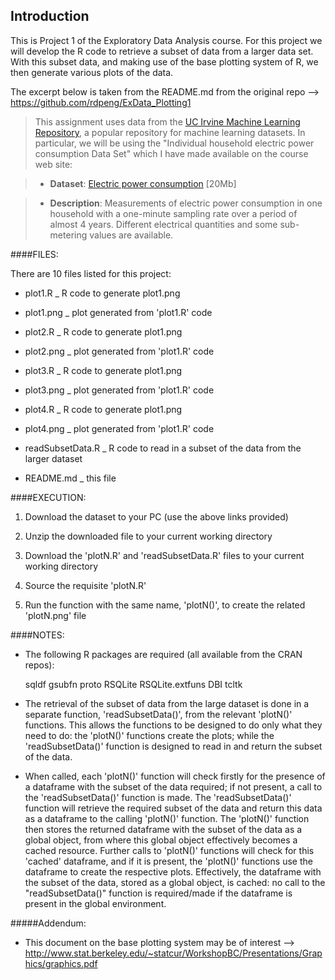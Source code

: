 Introduction
------------
This is Project 1 of the Exploratory Data Analysis course. For this project we will develop the R code to retrieve a subset of data from a larger data set.  With this subset data, and making use of the base plotting system of R, we then generate various plots of the data.

The excerpt below is taken from the README.md from the original repo --> https://github.com/rdpeng/ExData_Plotting1

>This assignment uses data from 
>the <a href="http://archive.ics.uci.edu/ml/">UC Irvine Machine
>Learning Repository</a>, a popular repository for machine learning
>datasets. In particular, we will be using the "Individual household
>electric power consumption Data Set" which I have made available on
>the course web site:


>* <b>Dataset</b>: <a href="https://d396qusza40orc.cloudfront.net/exdata%2Fdata%2Fhousehold_power_consumption.zip">Electric power consumption</a> [20Mb]

>* <b>Description</b>: Measurements of electric power consumption in
>one household with a one-minute sampling rate over a period of almost
>4 years. Different electrical quantities and some sub-metering values
>are available.


####FILES:

There are 10 files listed for this project:

   - plot1.R	_ R code to generate plot1.png

   - plot1.png _ plot generated from 'plot1.R' code

   - plot2.R	_ R code to generate plot1.png

   - plot2.png _ plot generated from 'plot1.R' code

   - plot3.R	_ R code to generate plot1.png

   - plot3.png _ plot generated from 'plot1.R' code

   - plot4.R	_ R code to generate plot1.png

   - plot4.png _ plot generated from 'plot1.R' code

   - readSubsetData.R _ R code to read in a subset of the data from the larger dataset

   - README.md _ this file

  
####EXECUTION:

1.	Download the dataset to your PC (use the above links provided)

2.	Unzip the downloaded file to your current working directory

3.	Download the 'plotN.R' and 'readSubsetData.R' files to your current working directory

4.	Source the requisite 'plotN.R' 

5.	Run the function with the same name, 'plotN()', to create the related 'plotN.png' file


####NOTES:

* The following R packages are required (all available from the CRAN repos):

	sqldf	gsubfn	proto	RSQLite	RSQLite.extfuns	DBI	tcltk

* The retrieval of the subset of data from the large dataset is done in a separate function, 'readSubsetData()', from the relevant 'plotN()' functions.  This allows the functions to be designed to do only what they need to do: the 'plotN()' functions create the plots; while the 'readSubsetData()' function is designed to read in and return the subset of the data.

* When called, each 'plotN()' function will check firstly for the presence of a dataframe with the subset of the data required; if not present, a call to the 'readSubsetData()' function is made.  The 'readSubsetData()' function will retrieve the required subset of the data and return this data as a dataframe to the calling 'plotN()' function. The 'plotN()' function then stores the returned dataframe with the subset of the data as a global object, from where this global object effectively becomes a cached resource.  Further calls to 'plotN()' functions will check for this 'cached' dataframe, and if it is present, the 'plotN()' functions use the dataframe to create the respective plots.  Effectively, the dataframe with the subset of the data, stored as a global object, is cached: no call to the "readSubsetData()" function is required/made if the dataframe is present in the global environment.

#####Addendum:

* This document on the base plotting system may be of interest --> http://www.stat.berkeley.edu/~statcur/WorkshopBC/Presentations/Graphics/graphics.pdf
